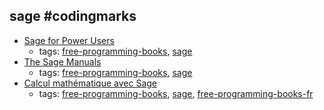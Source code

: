 sage #codingmarks 
---
* [Sage for Power Users](http://wstein.org/books/sagebook/sagebook.pdf)
    * tags: [free-programming-books](../tags/free-programming-books.md), [sage](../tags/sage.md)
* [The Sage Manuals](http://www.sagemath.org/doc/)
    * tags: [free-programming-books](../tags/free-programming-books.md), [sage](../tags/sage.md)
* [Calcul mathématique avec Sage](https://hal.inria.fr/inria-00540485/file/sagebook-web-20130530.pdf)
    * tags: [free-programming-books](../tags/free-programming-books.md), [sage](../tags/sage.md), [free-programming-books-fr](../tags/free-programming-books-fr.md)
